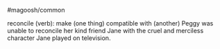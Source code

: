 #magoosh/common

reconcile (verb): make (one thing) compatible with (another) 
Peggy was unable to reconcile her kind friend Jane with the cruel and merciless character Jane played on 
television. 
